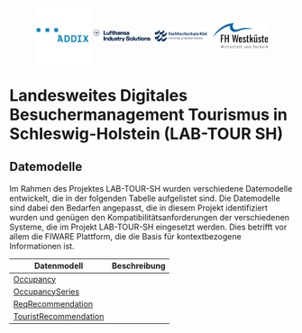 <!-- Header Area begin --->
<p align="center">
  <img align="center" src="resources/addix.svg" width="20%" />
  <img align="center" src="resources/lhind.png" width="20%" />
  <img align="center" src="resources/fh-kiel.png" width="20%" />
  <img align="center" src="resources/fh-westkueste.svg" width="20%" />
</p>
<!-- Header Area end --->

# Landesweites Digitales Besuchermanagement Tourismus in Schleswig-Holstein (LAB-TOUR SH)

## Datemodelle

Im Rahmen des Projektes LAB-TOUR-SH wurden verschiedene Datemodelle entwickelt, die in der folgenden Tabelle aufgelistet sind. Die Datemodelle sind dabei den Bedarfen angepasst, die in diesem Projekt identifiziert wurden und genügen den Kompatibilitätsanforderungen der verschiedenen Systeme, die im Projekt LAB-TOUR-SH eingesetzt werden. Dies betrifft vor allem die FIWARE Plattform, die die Basis für kontextbezogene Informationen ist.

|Datenmodell|Beschreibung|
|---|---|
|[Occupancy](https://github.com/cam-fg/lab-tour-sh-doc/tree/main/models/Occupancy)||
|[OccupancySeries](https://github.com/cam-fg/lab-tour-sh-doc/tree/main/models/OccupancySeries)||
|[ReqRecommendation](https://github.com/cam-fg/lab-tour-sh-doc/tree/main/models/ReqRecommendation)||
|[TouristRecommendation](https://github.com/cam-fg/lab-tour-sh-doc/tree/main/models/TouristRecommendation)||